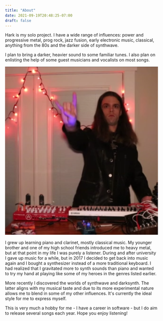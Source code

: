 ```yaml
---
title: "About"
date: 2021-09-19T20:48:25-07:00
draft: false
---
```

Hark is my solo project. I have a wide range of influences: power and progressive metal, prog rock, jazz fusion, early electronic music, classical, anything from the 80s and the darker side of synthwave.

I plan to bring a darker, heavier sound to some familiar tunes. I also plan on enlisting the help of some guest musicians and vocalists on most songs.

![rocking out](Hark_about.png "Rocking out")

I grew up learning piano and clarinet, mostly classical music. My younger brother and one of my high school friends introduced me to heavy metal, but at that point in my life I was purely a listener. During and after university I gave up music for a while, but in 2017 I decided to get back into music again and I bought a synthesizer instead of a more traditional keyboard. I had realized that I gravitated more to synth sounds than piano and wanted to try my hand at playing like some of my heroes in the genres listed earlier.

More recently I discovered the worlds of synthwave and darksynth. The latter aligns with my musical taste and due to its more experimental nature allows me to blend in some of my other influences. It's currently the ideal style for me to express myself.

This is very much a hobby for me - I have a career in software - but I do aim to release several songs each year. Hope you enjoy listening!